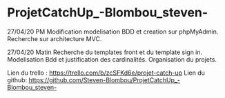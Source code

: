 # ProjetCatchUp_-Blombou_steven-

27/04/20 PM 
Modification modelisation BDD et creation sur phpMyAdmin.
Recherche sur architecture MVC.


27/04/20 Matin
Recherche du templates front et du template sign in.
Modelisation Bdd et justification des cardinalités.
Organisation du projets.

Lien du trello : https://trello.com/b/zcSFKd6e/projet-catch-up
Lien du github: https://github.com/Steven-Blombou/ProjetCatchUp_-Blombou_steven-
